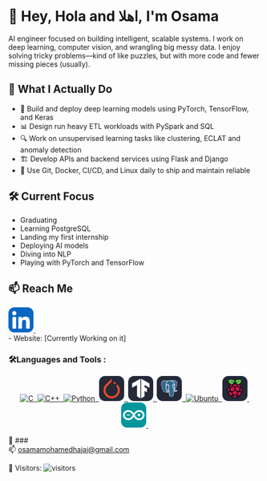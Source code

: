 # 👋 Hey, Hola and اهلا, I'm Osama

AI engineer focused on building intelligent, scalable systems. I work on deep learning, computer vision, and wrangling big messy data. I enjoy solving tricky problems—kind of like puzzles, but with more code and fewer missing pieces (usually).

## 🔧 What I Actually Do  
- 🧠 Build and deploy deep learning models using PyTorch, TensorFlow, and Keras  
- 📊 Design run heavy ETL workloads with PySpark and SQL  
- 🔍 Work on unsupervised learning tasks like clustering, ECLAT and anomaly detection  
- 🏗️ Develop APIs and backend services using Flask and Django
- 🧰 Use Git, Docker, CI/CD, and Linux daily to ship and maintain reliable 


## :hammer_and_wrench: Current Focus
- Graduating 
- Learning PostgreSQL 
- Landing my first internship 
- Deploying AI models
- Diving into NLP 
- Playing with PyTorch and TensorFlow 

## 📫 Reach Me
<div id="badges">
  <a href="https://www.linkedin.com/in/osama-mohamed-37b82328a/">
    <img src="https://github.com/tandpfun/skill-icons/blob/main/icons/LinkedIn.svg" alt="LinkedIn Badge"alt="CSS" width="50" height="50"/>&nbsp;
  </a>
</div>
- Website: [Currently Working on it]

### :hammer_and_wrench:Languages and Tools :
<div align="center">
  <a href="https://www.learn-c.org/">
    <img src="https://github.com/yurijserrano/Github-Profile-Readme-Logos/blob/master/programming%20languages/c.svg" alt="C" width="50" height="50"/>&nbsp;
  </a>
  <a href="https://www.learn-cpp.org/">
    <img src="https://github.com/yurijserrano/Github-Profile-Readme-Logos/blob/master/programming%20languages/c%2B%2B.svg" alt="C++" width="50" height="50"/>&nbsp;
  </a>  
  <a href="https://www.learnpython.org/">
    <img src="https://github.com/yurijserrano/Github-Profile-Readme-Logos/blob/master/programming%20languages/python.svg" alt="Python" width="50" height="50"/>&nbsp;
  </a>
  <a href="https://pytorch.org/">
    <img src="https://github.com/tandpfun/skill-icons/blob/main/icons/PyTorch-Dark.svg" alt="PyTorch" width="50" height="50"/>&nbsp;
  </a>
  <a href="https://www.tensorflow.org/">
    <img src="https://github.com/tandpfun/skill-icons/blob/main/icons/TensorFlow-Dark.svg" alt="TensorFlow" width="50" height="50"/>&nbsp;
  </a>
  <a href="https://www.postgresql.org/">
    <img src="https://github.com/tandpfun/skill-icons/blob/main/icons/PostgreSQL-Dark.svg" alt="PostgreSQL" width="50" height="50"/>&nbsp;
  </a>
  <a href="https://releases.ubuntu.com/18.04/">
    <img src="https://user-images.githubusercontent.com/25181517/186884153-99edc188-e4aa-4c84-91b0-e2df260ebc33.png" alt="Ubuntu" width="50" height="50"/>&nbsp;
  </a>          
  <a href="https://www.raspberrypi.org/learn/">
    <img src="https://github.com/tandpfun/skill-icons/blob/main/icons/RaspberryPi-Dark.svg" alt="Raspberry Pi" width="50" height="50"/>&nbsp;
  </a>
  <a href="https://docs.arduino.cc/learn/">
    <img src="https://github.com/tandpfun/skill-icons/blob/main/icons/Arduino.svg" alt="Arduino" width="50" height="50"/>&nbsp;
  </a>
</div>


📎 ###  
📫 osamamohamedhajaj@gmail.com   

👀 Visitors: ![visitors](https://komarev.com/ghpvc/?username=osa2ma&style=flat&color=blue)




